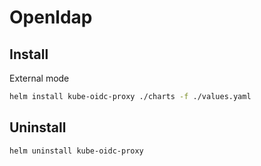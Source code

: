 # Openldap

## Install

External mode

```bash
helm install kube-oidc-proxy ./charts -f ./values.yaml
```

## Uninstall

```bash
helm uninstall kube-oidc-proxy
```
